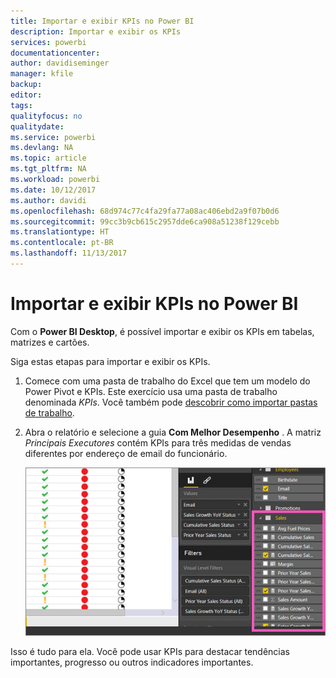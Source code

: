 ```yaml
---
title: Importar e exibir KPIs no Power BI
description: Importar e exibir os KPIs
services: powerbi
documentationcenter: 
author: davidiseminger
manager: kfile
backup: 
editor: 
tags: 
qualityfocus: no
qualitydate: 
ms.service: powerbi
ms.devlang: NA
ms.topic: article
ms.tgt_pltfrm: NA
ms.workload: powerbi
ms.date: 10/12/2017
ms.author: davidi
ms.openlocfilehash: 68d974c77c4fa29fa77a08ac406ebd2a9f07b0d6
ms.sourcegitcommit: 99cc3b9cb615c2957dde6ca908a51238f129cebb
ms.translationtype: HT
ms.contentlocale: pt-BR
ms.lasthandoff: 11/13/2017
---
```

# <a name="import-and-display-kpis-in-power-bi"></a>Importar e exibir KPIs no Power BI
Com o **Power BI Desktop**, é possível importar e exibir os KPIs em tabelas, matrizes e cartões.

Siga estas etapas para importar e exibir os KPIs.

1. Comece com uma pasta de trabalho do Excel que tem um modelo do Power Pivot e KPIs. Este exercício usa uma pasta de trabalho denominada *KPIs*. Você também pode [descobrir como importar pastas de trabalho](desktop-import-excel-workbooks.md).  
2. Abra o relatório e selecione a guia **Com Melhor Desempenho** .  A matriz *Principais Executores* contém KPIs para três medidas de vendas diferentes por endereço de email do funcionário.  
   
    ![](media/desktop-import-and-display-kpis/desktoppreviewfeatureon.jpg)

Isso é tudo para ela. Você pode usar KPIs para destacar tendências importantes, progresso ou outros indicadores importantes.

